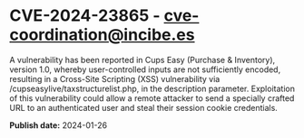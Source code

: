 # CVE-2024-23865 - cve-coordination@incibe.es

A vulnerability has been reported in Cups Easy (Purchase & Inventory), version 1.0, whereby user-controlled inputs are not sufficiently encoded, resulting in a Cross-Site Scripting (XSS) vulnerability via /cupseasylive/taxstructurelist.php, in the description parameter. Exploitation of this vulnerability could allow a remote attacker to send a specially crafted URL to an authenticated user and steal their session cookie credentials.

**Publish date:** 2024-01-26
